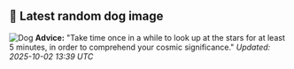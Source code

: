 ## 🐶 Latest random dog image
![Dog](https://images.dog.ceo/breeds/setter-english/n02100735_10257.jpg)
**Advice:** "Take time once in a while to look up at the stars for at least 5 minutes, in order to comprehend your cosmic significance."
*Updated: 2025-10-02 13:39 UTC*
